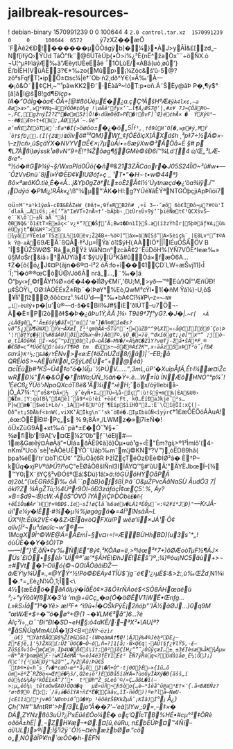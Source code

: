# jailbreak-resources-
!<arch>
debian-binary   1570991239  0     0     100644  4         `
2.0
control.tar.xz  1570991239  0     0     100644  6572      `
ý7zXZ��æÖ´FÀê2€Ð!������µÕÒágÿb]�¼}•ÀJ>yÂÌ&£[zd„–Nf[ífÿQ›ŸÛd TáÔ”fk¨@6ÜTèÚþ{•Ò>í%¿³È{nË^žaÒxˆ¨÷öÑX.ò ¬U¦^µ‡ÞïáÿÆ‰ã”ÆêytUÈeÉåë ¯­1ÒLùE/«ÀBâ(uò¸øû'}Ë/bÍÊH(VüÅÊ3?€*‰zo{Mûp›¡¼Zóc&š‘û-5@?zôªsFqfT¦•ípÖ±¤sc¼|ë†ˆOb·ñ2¸dð^Y€{»Ä‰‘À—�¡ô&Ò˜¢ÇH‚~™¹pâwKK2Ð˜­·Éàãº~!óT:p•oñ.Á˜ŠÈy@ãÞ	P�‚¶y$°[ã\]ãl@š8!gd¶*ÐIçp+ îA�“OâÌg�àa€·ÕÅ÷[@#ßõÚéµÉ�¿a.çÇªÂšHºÆ`ÆÿÀ4lx¢‚–a Æø>a>^‚w*¥Mq—ãÝÓÓ#‡O¼q !\øÄê'fy×‘¯…l¶Á¿ØS7@‘|‚#x¥
7J¬ÇÔãR©–~,FC,gžnýÎ2?Z"�øm5ž|Õ!�‹dÜæOêŒ»PÊ�!0vF]ˆŒ}é¢ÞÅ×
�  ÝXý©°–~·#�íÆn÷t+€‰;‚ÁØ¾A´~.0é”
ø‘mÑ£Ž£ôTà´:Èa*�Í{>`öøôo±�¿�ö„5Ï`f¹,¸†ð9ùH¯O[�,wp#ý,MÝ´ô†$ƒD¿.(Ï[{ZŒ)ŒÓ`ïvö#¹²QM}Wf_¢ƒÔÉåiçX]ÃXášh	¸³p‡7÷½Á©×-\–z])cñ›¸û$çäÝX�NVYV¤Ê€×¡7µùÅi•÷6æÿXw©³ÃÖå=È	§#
p ¶L7Àßi)øýssk¹ø8vN“9÷Ë!†¾Žõøg¶§GMè©šÐ6í™¾Ld‘[4 ù/Œ„³LÆ­8‹e°­°½ó�#G*Þ¼ÿ¬§/WxaPîá0Ûõ{�ñ®&213ZÄ*Cáor�J05S24Ïï0~³û#w•—ˆÔžVvÐnü¯8ji»Ý©ËÐ¢¥lUØóf+ç	_
¹T•”�H¬·t•w©44ª}ßõ×ªæâKÕ.tiè¸È�«Å…j&Yþ0gZð†L±oÈžÅ¢I½‘Úytnæçd�¿‘òa¾iÿ.í™ ¡­Ddÿá �PMì¿¦RÅk«¿*\ß”¾µ“'ÁK�Hl:g?YÚé¥âËÝªNTGÓþçjiApÞîìóì7

oü=`M¨*a¹kîýøå-cÈŒ&ÈÂZ±W_(ÞÁ†=,9f±RB2ñ# ‚÷ï
3—·˜æõ
6ò­€ÎÐô¬µ?¥©ù'Ï´dlaÃ_…Ái©š;.ë[’”à"IæVT¤2nÅ¤†‘-bÄþb‹¸¢Ùr±Ù¤9ý‘¯þïêÑœt€¹QCXšvŠ—e¯¨K\ô¯—±Ñ aÃ´"å|ðÐNQ&'õ1£tT¤È±äç<¯v¿ª“?�Šƒ’Ä¡Bw‡�DnìÌ}Š.æ(ïžzÝhÎr|5þÞäƒ¥A¡ü‰ëÙyjt”�Ù&Wº¯>G
¾yãrŸÈeiø’TSzL½ïOëv;Ž2ÆB¤~%ö©]“áx=òN[Sš”A×5èiç‰¨¸|E8Lv°”‡©Ak Ÿ@·aÃ`69ÆÃ¯ßQÃ·‡²Jµ=ÎÝà´ó1¦$ýHï‚AÀIÖ†||ÎlÉuÕŠÂ­ÖV B
ˆÍ$Û­­ŽSWØ$¯Rá¸a,ßŸž WãÑ¤n°zcäÅ¢2˜ËüDõH%(YÑ7VÖÈ^Ieæ‰»
û§MoŠr{&iã÷†ÀÛYíâ4´$ýUÿlÜ³Kå#ûÒá­×fæÒ6A…‡Z�[õ{ó¿J¢¤P{âjn�6®¤-l³2 õÄ:fo+î��¢1ÇD´LW÷æŠvj11]‹Ì´Î;™Ì�ó®®­œCòÛ@/Jó6Ã
nrâ_…‚¨‰�]á Ö“þy‹»ƒ¸©fÂYf¼Ø=ó€�4��îÍØy€Mí´‚'6U;M‚>yð—™ªEú/}QÍ“'ÆñÛÐ!µ¢ŠÒŸ\„
OØ:IÀÓËËxŽ±Rþ¨�¦ÞøY°%Eò‚QwM³cÝl•1(�ñM
Ÿá¼}-U,ô$	¥Ïï¹ƒîžØ;ðõò¤rz¹.¾4Ü¹d—"‰•bA¢Cî¾¥P\–`Z¤¬–N¥„i›è`uiý+p�[u’ù®—d-š�¢Bìl¾J#§iE'ðlÚT–u7Ö¬­Ä�È±Pï2òð‡$�Þ�_¿ãÞu1Ý‚ÄÂ		]¾›
T9è9†7ƒ°yG?.�J�|.~r`[	»Á ¿LÄŒgê„“'Ã±£óý¼�áÏ¤‘mi['mˆ]�ñm0îeÆs?v0”5¿jÛ¶üNX´Ÿx¬ÃXæÎ¸Î¹¹qmhÃÁ¬ŠTú°¨•=ùZD"^9¾XI«‹å@CIÌÚ0¯Ço\Þ'¦!B†Yç�§l%#8áÀ0]ðïzÖ‰x¬Ñ÷)ÀèT©,§Ò¸�=)ü¸™dxí6gt;¿ø[™x™“ ;jò—ø_tïÄÖöRÂ
Î·×&Ç˜™­pÍÒbl¡Ò—oÅš�—MV�/«­Â¼NC�ZìY?vœTj-žá•šÃªF¸®
�€ßØ=c“ªÚö€¾O!òás/T¶ÞÐ tm	Œüs÷–õÆ®À£žK™‚x‹äåzSxÞT²òˆ¡fÐÆ GUYå}K³½;&â�/Y`ËNv>«ø:E{‡äŽnUŽd8/jâ)|˜–EB;å
QRÊÍóS>~AÈùÑíðÍ­„G§ýLðÊÚ«"+@éâ}¤cÎÉùþ#³KŠ~Ú4‡o"ô�¼Ïµ¨½ÞÚV……”‚3mL,üP'�XuîpÅfÁ,Êt·l¼æ¤ìŽcwRÐ¼”A�&Ô­�†hWo;ÚÑ_½âñ�Ÿ÷.è…W±Íû
ÍNÆôHNÔ"°p¼¯!¹ÉëCß¿ÝÙö‘›NpaQXcáTßë&¹Ä¼i“›êH_;ˆöx/óÿllebíå-jÕ_À7¾:`”“oŠ8*DÃ×½
¸ýˆèyÑ•‡…7Û«¾å‹Ìç”:ù!šÿ+m‰|ÈA&U0›
�Ïm.¦Y:qú(B¾’ÍAê]˜å9*<ö!êí˜+ëö€'Ft, kO…ÊíÐ­aJkjé˜²s…P}wæ�ˆ$wéì+Lò/›_ìA>FßU°ûƒ¨¶Èíp$ìïHÒ"ž…:È¨\Cî@ÏI:xÇ(|­Óð”±t¡SÐÅ‰f<‡nW(‚viXK’ÄÌkg\n¨‘sk¯òBé�.IµIbùûÑ<îyÿr€`†1£æÔËÖöÁÀuA!,éœ:ÒÊÎÐ#·Pç„s	¾ 9¡8Ä±‚/LWMz�»j7i±Ñ�!õÜxZùG9Á+xt‰õ¨pã*±£�Óˆ¹¥§+¯	¾øfìÌþ‘!9A[‘v¤Œ¼2”0b"ƒ¨\éElj#—1æ&Gæêý¤ÁøÀä”=ÙÏá±ðÂË9¢à]ô}Õµ•uò¹g+‹È"Ém?gí¡>º1³Ìmlõ'(4-nKmÏ°Ucö¯sè|'eÃÖëUÉÝÒ¨Uãþ‰mˆm¦j©KN°?V™)¸òËD89hâ(	þpa¾éÉi'tr´¤òT\CÜ¢’
”ZÏuÒå{6R	ÞžÌZçTéÖzÐÈè©ÍØ²â�
È†P–kÚ$q�xjPVºâÞÜ?ïº$oÇ"eÈØåÒ8šlÑnl3IÏÁYQ™§#‘ûUÃ¦"ÄYÈJbœÍ–[¾	™Y0¡X˜šYÇ§³vÐÓšºŒá¦$Dú}1â¦»*ä:!ôGÜóHÝOåPÂ	a)2òL“{íxÈGRðŠi‰
ôÄ˜¯pàB}òƒšßÌ¸Þä˜O&µŽPvcÂåNaSÙ ÅudÖ3
7|õkI?Z ¾ÀgŽTù;½4Úªr9ÒI-ôÐ3záfáçÎ¢œÇ5'.%¸ Áy?×B=$d9~:B)cW.·ÁôS”ÓVÖ
ïYÀýì­ÇÞDÒb`èE�ñ{
+êÊîÓ±�Ár¯H†×®BÐ$.îe~sÍ!øÇlã´‰6aév�LÀ1ªÉÖµ¨«:©2¥í*JÐ}"`—KrJÂ-úï¹e¼y�lÈ·#¾�µ¾%jøgàgä�=4Í³îNsãÄ~L ÚX°i]t:Êûk2VÈ<�&Z›ŒÎà«òQFXùïP	wëø’íí×JÁ¹·Ô¢
aìîv[Ï²¬u³døúïc¬w’®—1McgX9Î^©WE@Á=Å£mÏ¬§v¤‹=!=ÆBÙHhBD)(u3sˆ\*„!óùÙÈ��Y�šÒ)TÞ——!“}‘Ê‚åÑ•¢y‰ÑjE“8ý¢.³KÔAø=ë¸>ºìéœ³†7+)ôØÆoòTµF½¶ÄJ× Úsˆ£iÒ•§èÌ›ˆUÌ®ªˆæ'\*§ÅHË\ÐhJË!Èšˆ)º‚;¼]®òu¡NC5ãù+>¬±#Vt
�1–OIió{©¬QGIÂÒâãíÐŽ—âÆÝ\y¾Û».,«@YÝ^½!Pò©ÐEÁy4TÎÙ$ˆjg¨é€'¿›µÉ$:&>ž:,ù‰ŒŽd*¸N1¾i�.†=„£è¿N¼Õ¸1;Î<\ 4½{æÉ*åö�ðÄôîµÿ�ÏåÊõ¢×3&Ö‡rÑÁoé$<SÔ8ÄHœaéù	²;÷°yŸôã¥ƒßX�3¹á	’m@÷üCç_�a{Ô�äØÊV1\WÊ•Œnfg…L»kS›Íå"1ª�Yê> æI²F* ^ì9û+Í�OŠkPÿÈ¡2ñóþ"')Ä½ãØJ…}0q9M	"œWÆ*$÷�™ó�ø°+@{1
¬�¥LM€³å”]6…?é
Àîç²ï÷,¸¤¯˜Ðí“Ðl�SD¬eH§:ô4dKË/·–ªX²•\AU[ª?ªåSÑÚqMmAUÅ�1ƒ3<B=`îÑŸ¬özìr´_ü€}_™Ýà†8ÃQÐ$%Ž[Þ&GòI·(NÞqämA†¶Ø!¦ÁJý‰4®JèàºDE¿–ž*Ejë,1'½)ŽXüí:Ûž˜ÙóÇ�¬Ò~ô,ñ=?]1[å;·Ñ×Q€q¦·AÛ(§ƒ¿¥lŸ5‚-£–ZüS§ñvîÓ~œÇæn¸Íþ4U�ß€š\ï†;0²jõÇ[H¿“”˜¿ÓûÿçæI…±¸±3£Ièsæ‰åK¾Åµw–Ñ*”R³þnæ@êF·!wKIÁéMÅ'%«ò]4ë3fËY1Ë¢² ÈÑ7ýRòq<?Udâìåø¸Ë¼¦ÓJ¡}ñc’!{¹úÁÚý'%2ä™’„7yžÄú;Þü€Š´tÞ®•ù«hˆs_fv�*cœÔ›œ³*ã¡õ_ž\�ñ+Ò^·tj0O}Ê—×{îü…ö ûm¤êºŽˆRŽ8o<=Œ†ë�½š/,Q2e¡õ²)EÙDå5íá¥Ä=?ùoGyÏAXý�Ð{ãšš„í óù¼¢&¼Àý²kÕÉïxÀ^7’•	t³Øh™Ž_sLeô¨©/»Ç…ãÐL�î(—>;µ„éô¼\_tëtoÒwßAÒ)ÔQd�q	µÊ«úñ¬h5òo{…è–*îèã^ü@a¹E†×¯{.ä<ÐÆEÑz?²ø÷Ð9© Êc;´/ã¡ä�õîÝA÷ñ£*Ê�Çàâv„îÌ-ñêÕ))ºe?lå–NæU­jcÉî1i(*jv#ÖˆNØnÞi0ˆû�¥p
¹ëõê‡ŠÈKkŽµÂˆ¡KÎâ)Í`°¡ Å¿}Çh{’N#"'MntR#'>Þ/3Ljo“Â��7'~‘eà]¦IYw¸;9=,–‡×� DÁ,ZYNzßõ3uÜ?¿Ï°sÉüê£Óo¼È�	oç’QÎcTB%HÉ•#cµ°²‡ÔRè	oðöÅ±hË| ‚¬ZH¥æ–*Ø.¤[û‚ëúRu,	n£bÈÚÞ¤™4Ñï–áï/UL)»®í;Í§¹í2ÿ¨Ó½~¤èhæžbØø.”cö
o„¸NÒâÎP¥!n`œÖ0�h-ÈF*Ñ
